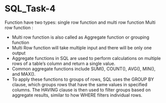 # SQL_Task-4
Function have two types:
single row function and multi row function
Multi row function :
* Multi row function is also called as Aggregate function or grouping function
* Multi Row function will take multiple input and there will be only one output
* Aggregate functions in SQL are used to perform calculations on multiple rows of a table’s column and return a single value.
* Common aggregate functions include SUM(), COUNT(), AVG(), MIN(), and MAX().
* To apply these functions to groups of rows, SQL uses the GROUP BY clause, which groups rows that have the same values in specified columns. The HAVING clause is then used to filter groups based on aggregate results, similar to how WHERE filters individual rows.
